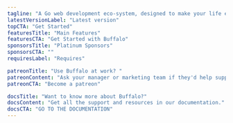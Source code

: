 ```yaml
---
tagline: "A Go web development eco-system, designed to make your life easier."
latestVersionLabel: "Latest version"
topCTA: "Get Started"
featuresTitle: "Main Features"
featuresCTA: "Get Started with Buffalo"
sponsorsTitle: "Platinum Sponsors"
sponsorsCTA: ""
requiresLabel: "Requires"

patreonTitle: "Use Buffalo at work? "
patreonContent: "Ask your manager or marketing team if they'd help support our project."
patreonCTA: "Become a patreon"

docsTitle: "Want to know more about Buffalo?"
docsContent: "Get all the support and resources in our documentation."
docsCTA: "GO TO THE DOCUMENTATION"
---
```


